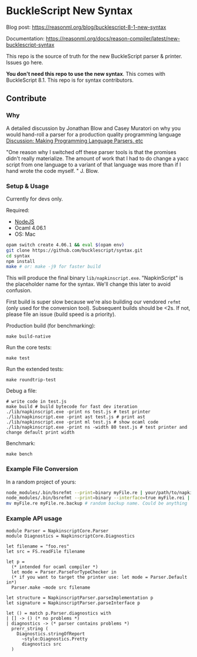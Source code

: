 # BuckleScript New Syntax

Blog post: https://reasonml.org/blog/bucklescript-8-1-new-syntax

Documentation: https://reasonml.org/docs/reason-compiler/latest/new-bucklescript-syntax

This repo is the source of truth for the new BuckleScript parser & printer. Issues go here.

**You don't need this repo to use the new syntax**. This comes with BuckleScript 8.1. This repo is for syntax contributors.

## Contribute

### Why
A detailed discussion by Jonathan Blow and Casey Muratori on why you would hand-roll a parser for a production quality programming language
[Discussion: Making Programming Language Parsers, etc](https://youtu.be/MnctEW1oL-E)

"One reason why I switched off these parser tools is that the promises didn't really materialize.
The amount of work that I had to do change a yacc script from one language to a variant of that language
was more than if I hand wrote the code myself.
"
J. Blow.

### Setup & Usage

Currently for devs only.

Required:
- [NodeJS](https://nodejs.org/)
- Ocaml 4.06.1
- OS: Mac

```sh
opam switch create 4.06.1 && eval $(opam env)
git clone https://github.com/bucklescript/syntax.git
cd syntax
npm install
make # or: make -j9 for faster build
```

This will produce the final binary `lib/napkinscript.exe`. "NapkinScript" is the placeholder name for the syntax. We'll change this later to avoid confusion.

First build is super slow because we're also building our vendored `refmt` (only used for the conversion tool). Subsequent builds should be <2s. If not, please file an issue (build speed is a priority).

Production build (for benchmarking):

```
make build-native
```

Run the core tests:
```
make test
```

Run the extended tests:
```
make roundtrip-test
```

Debug a file:
```
# write code in test.js
make build # build bytecode for fast dev iteration
./lib/napkinscript.exe -print ns test.js # test printer
./lib/napkinscript.exe -print ast test.js # print ast
./lib/napkinscript.exe -print ml test.js # show ocaml code
./lib/napkinscript.exe -print ns -width 80 test.js # test printer and change default print width
```

Benchmark:
```
make bench
```

### Example File Conversion

In a random project of yours:

```sh
node_modules/.bin/bsrefmt --print=binary myFile.re | your/path/to/napkinscript.exe -parse reasonBinary -print ns > myFile.res
node_modules/.bin/bsrefmt --print=binary --interface=true myFile.rei | your/path/to/napkinscript.exe -parse reasonBinary -print ns -interface > myFile.resi
mv myFile.re myFile.re.backup # random backup name. Could be anything
```

### Example API usage

```
module Parser = NapkinscriptCore.Parser
module Diagnostics = NapkinscriptCore.Diagnostics

let filename = "foo.res"
let src = FS.readFile filename

let p =
  (* intended for ocaml compiler *)
  let mode = Parser.ParseForTypeChecker in
  (* if you want to target the printer use: let mode = Parser.Default in*)
  Parser.make ~mode src filename

let structure = NapkinscriptParser.parseImplementation p
let signature = NapkinscriptParser.parseInterface p

let () = match p.Parser.diagnostics with
| [] -> () (* no problems *)
| diagnostics -> (* parser contains problems *)
  prerr_string (
    Diagnostics.stringOfReport
      ~style:Diagnostics.Pretty
      diagnostics src
  )
```
